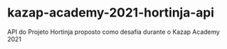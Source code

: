 # kazap-academy-2021-hortinja-api
API do Projeto Hortinja proposto como desafia durante o Kazap Academy 2021
